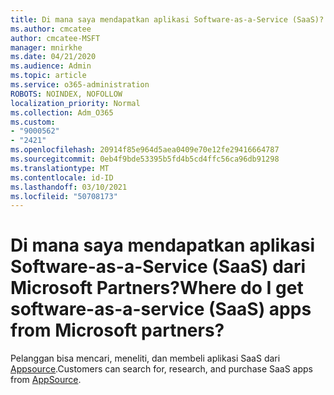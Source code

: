 ```yaml
---
title: Di mana saya mendapatkan aplikasi Software-as-a-Service (SaaS)?
ms.author: cmcatee
author: cmcatee-MSFT
manager: mnirkhe
ms.date: 04/21/2020
ms.audience: Admin
ms.topic: article
ms.service: o365-administration
ROBOTS: NOINDEX, NOFOLLOW
localization_priority: Normal
ms.collection: Adm_O365
ms.custom:
- "9000562"
- "2421"
ms.openlocfilehash: 20914f85e964d5aea0409e70e12fe29416664787
ms.sourcegitcommit: 0eb4f9bde53395b5fd4b5cd4ffc56ca96db91298
ms.translationtype: MT
ms.contentlocale: id-ID
ms.lasthandoff: 03/10/2021
ms.locfileid: "50708173"
---
```

# <a name="where-do-i-get-software-as-a-service-saas-apps-from-microsoft-partners"></a><span data-ttu-id="5da65-102">Di mana saya mendapatkan aplikasi Software-as-a-Service (SaaS) dari Microsoft Partners?</span><span class="sxs-lookup"><span data-stu-id="5da65-102">Where do I get software-as-a-service (SaaS) apps from Microsoft partners?</span></span>

<span data-ttu-id="5da65-103">Pelanggan bisa mencari, meneliti, dan membeli aplikasi SaaS dari [Appsource](https://appsource.microsoft.com).</span><span class="sxs-lookup"><span data-stu-id="5da65-103">Customers can search for, research, and purchase SaaS apps from [AppSource](https://appsource.microsoft.com).</span></span>